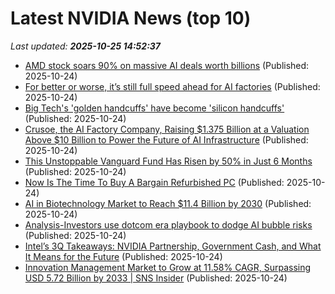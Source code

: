# Latest NVIDIA News (top 10)
_Last updated: **2025-10-25 14:52:37**_

- [AMD stock soars 90% on massive AI deals worth billions](https://rollingout.com/2025/10/24/amd-stock-surge-openai-oracle-ai-deals/) (Published: 2025-10-24)
- [For better or worse, it’s still full speed ahead for AI factories](https://siliconangle.com/2025/10/24/better-worse-still-full-speed-ahead-ai-factories/) (Published: 2025-10-24)
- [Big Tech's 'golden handcuffs' have become 'silicon handcuffs'](https://www.businessinsider.com/big-tech-golden-handcuffs-become-silicon-rsus-nvidia-amd-broadcom-2025-10) (Published: 2025-10-24)
- [Crusoe, the AI Factory Company, Raising $1.375 Billion at a Valuation Above $10 Billion to Power the Future of AI Infrastructure](https://www.globenewswire.com/news-release/2025/10/24/3172932/0/en/Crusoe-the-AI-Factory-Company-Raising-1-375-Billion-at-a-Valuation-Above-10-Billion-to-Power-the-Future-of-AI-Infrastructure.html) (Published: 2025-10-24)
- [This Unstoppable Vanguard Fund Has Risen by 50% in Just 6 Months](https://biztoc.com/x/0b155a96cd57a845) (Published: 2025-10-24)
- [Now Is The Time To Buy A Bargain Refurbished PC](https://www.forbes.com/sites/barrycollins/2025/10/24/now-is-the-time-to-buy-a-bargain-refurbished-pc/) (Published: 2025-10-24)
- [AI in Biotechnology Market to Reach $11.4 Billion by 2030](https://www.globenewswire.com/news-release/2025/10/24/3172929/0/en/AI-in-Biotechnology-Market-to-Reach-11-4-Billion-by-2030.html) (Published: 2025-10-24)
- [Analysis-Investors use dotcom era playbook to dodge AI bubble risks](https://finance.yahoo.com/news/analysis-investors-dotcom-era-playbook-140827178.html) (Published: 2025-10-24)
- [Intel’s 3Q Takeaways: NVIDIA Partnership, Government Cash, and What It Means for the Future](https://biztoc.com/x/83ceeb961b4ca579) (Published: 2025-10-24)
- [Innovation Management Market to Grow at 11.58% CAGR, Surpassing USD 5.72 Billion by 2033 | SNS Insider](https://www.globenewswire.com/news-release/2025/10/24/3172878/0/en/Innovation-Management-Market-to-Grow-at-11-58-CAGR-Surpassing-USD-5-72-Billion-by-2033-SNS-Insider.html) (Published: 2025-10-24)
